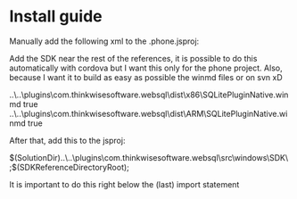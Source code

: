 # Install guide

Manually add the following xml to the .phone.jsproj:

Add the SDK near the rest of the references, it is possible to do this automatically with cordova but I want this only for the phone project.
Also, because I want it to build as easy as possible the winmd files or on svn xD

  <ItemGroup>
    <SDKReference Include="Microsoft.VCLibs, Version=12.0" />
  </ItemGroup>
  <ItemGroup>
    <SDKReference Include="SQLite.WP81, Version=3.8.8.1" />
  </ItemGroup>
  <Choose>
    <When Condition="$(Platform) == 'x86'">
      <ItemGroup>
        <Reference Include="SQLitePluginNative">
          <HintPath>..\..\plugins\com.thinkwisesoftware.websql\dist\x86\SQLitePluginNative.winmd</HintPath>
          <IsWinMDFile>true</IsWinMDFile>
        </Reference>
      </ItemGroup>
    </When>
    <When Condition="$(Platform) == 'ARM'">
      <ItemGroup>
        <Reference Include="SQLitePluginNative">
          <HintPath>..\..\plugins\com.thinkwisesoftware.websql\dist\ARM\SQLitePluginNative.winmd</HintPath>
          <IsWinMDFile>true</IsWinMDFile>
        </Reference>
      </ItemGroup>
    </When>
  </Choose>

After that, add this to the jsproj:

  <PropertyGroup>
    <SDKReferenceDirectoryRoot>$(SolutionDir)..\..\plugins\com.thinkwisesoftware.websql\src\windows\SDK\;$(SDKReferenceDirectoryRoot);</SDKReferenceDirectoryRoot>
  </PropertyGroup>

It is important to do this right below the (last) import statement 
  <Import Project="$(MSBuildExtensionsPath)\Microsoft\WindowsXaml\v$(VisualStudioVersion)\Microsoft.Windows.UI.Xaml.CSharp.targets" />

